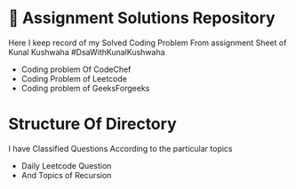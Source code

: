 <h1>📂 Assignment Solutions Repository</h1>

<p>Here I keep record of my Solved Coding Problem From assignment Sheet of Kunal Kushwaha #DsaWithKunalKushwaha </p>
<ul>
  <li>Coding problem Of CodeChef</li>
  <li>Coding Problem of Leetcode</li>
  <li>Coding problem of GeeksForgeeks</li>
</ul>
<h1>Structure Of Directory</h1>
<p>I have Classified Questions According to the particular topics</p>
<ul>
  <li> Daily Leetcode Question </li>
  <li>And Topics of Recursion </li>
</ul>
<h1></h1>

